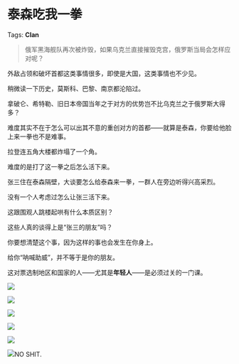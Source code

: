 # 泰森吃我一拳

Tags: **Clan**

> 俄军黑海舰队再次被炸毁，如果乌克兰直接摧毁克宫，俄罗斯当局会怎样应对呢？



外敌占领和破坏首都这类事情很多，即使是大国，这类事情也不少见。

稍微读一下历史，莫斯科、巴黎、南京都沦陷过。

拿破仑、希特勒、旧日本帝国当年之于对方的优势岂不比乌克兰之于俄罗斯大得多？

难度其实不在于怎么可以出其不意的重创对方的首都——就算是泰森，你要给他脸上来一拳也不是难事。

拉登连五角大楼都炸塌了一个角。

难度的是打了这一拳之后怎么活下来。

张三住在泰森隔壁，大谈要怎么给泰森来一拳，一群人在旁边听得兴高采烈。

没有一个人考虑过怎么让张三活下来。

这跟围观人跳楼起哄有什么本质区别？

  


这些人真的谈得上是“张三的朋友”吗？

  


你要想清楚这个事，因为这样的事也会发生在你身上。

给你“呐喊助威”，并不等于是你的朋友。

这对票选制地区和国家的人——尤其是**年轻人**——是必须过关的一门课。

![](https://picx.zhimg.com/50/v2-2c1e4438661964a7b99eb92296670040_720w.jpg?source=2c26e567)  


![](https://picx.zhimg.com/50/v2-15bb6bc2eea0612294c2c69f13a5bd8b_720w.jpg?source=2c26e567)  


![](https://picx.zhimg.com/50/v2-b6717cedbe4b00bdcb72d4952f032fe9_720w.jpg?source=2c26e567)  


![](https://picx.zhimg.com/50/v2-b6fdf29222b599591c413f459ee939a4_720w.jpg?source=2c26e567)  


![](https://pic1.zhimg.com/50/v2-a6987c551153e39311fe71ff70db4781_720w.jpg?source=2c26e567)  


![](https://picx.zhimg.com/50/v2-736509a9bca6bad8b7507d34690a545a_720w.jpg?source=2c26e567)NO SHIT.




